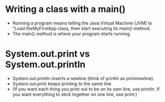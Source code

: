 # Writing a class with a main()
- Running a program means telling the Java Virtual Machine (JVM) to “Load theMyFirstApp class, then start executing its main() method.
- The main() method is where your program starts running.

# System.out.print vs System.out.println
- System.out.println inserts a newline (think of println as printnewline).
- System.out.print keeps printing to the same line
- (If you want each thing you print out to be on its own line, use println. If you want everything to stick together on one line, use print.)